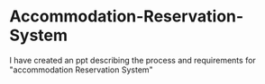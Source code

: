 # Accommodation-Reservation-System
I have created an ppt describing the process and requirements for "accommodation Reservation System"

